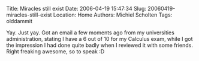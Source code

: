 Title: Miracles still exist
Date: 2006-04-19 15:47:34
Slug: 20060419-miracles-still-exist
Location: Home
Authors: Michiel Scholten
Tags: olddammit

<p>Yay. Just yay. Got an email a few moments ago from my universities administration, stating I have a 6 out of 10 for my Calculus exam, while I got the impression I had done quite badly when I reviewed it with some friends. Right freaking awesome, so to speak :D</p>